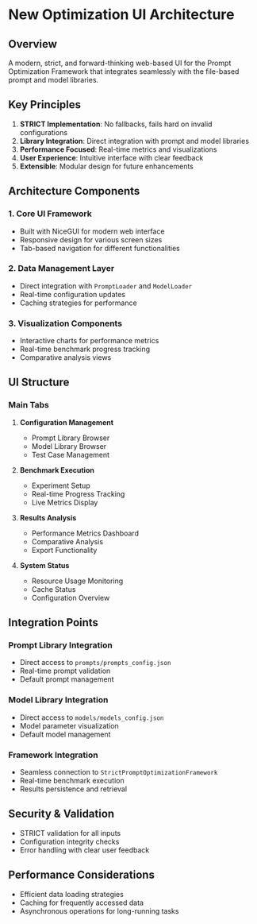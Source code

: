 # New Optimization UI Architecture

## Overview
A modern, strict, and forward-thinking web-based UI for the Prompt Optimization Framework that integrates seamlessly with the file-based prompt and model libraries.

## Key Principles
1. **STRICT Implementation**: No fallbacks, fails hard on invalid configurations
2. **Library Integration**: Direct integration with prompt and model libraries
3. **Performance Focused**: Real-time metrics and visualizations
4. **User Experience**: Intuitive interface with clear feedback
5. **Extensible**: Modular design for future enhancements

## Architecture Components

### 1. Core UI Framework
- Built with NiceGUI for modern web interface
- Responsive design for various screen sizes
- Tab-based navigation for different functionalities

### 2. Data Management Layer
- Direct integration with `PromptLoader` and `ModelLoader`
- Real-time configuration updates
- Caching strategies for performance

### 3. Visualization Components
- Interactive charts for performance metrics
- Real-time benchmark progress tracking
- Comparative analysis views

## UI Structure

### Main Tabs
1. **Configuration Management**
   - Prompt Library Browser
   - Model Library Browser
   - Test Case Management

2. **Benchmark Execution**
   - Experiment Setup
   - Real-time Progress Tracking
   - Live Metrics Display

3. **Results Analysis**
   - Performance Metrics Dashboard
   - Comparative Analysis
   - Export Functionality

4. **System Status**
   - Resource Usage Monitoring
   - Cache Status
   - Configuration Overview

## Integration Points

### Prompt Library Integration
- Direct access to `prompts/prompts_config.json`
- Real-time prompt validation
- Default prompt management

### Model Library Integration
- Direct access to `models/models_config.json`
- Model parameter visualization
- Default model management

### Framework Integration
- Seamless connection to `StrictPromptOptimizationFramework`
- Real-time benchmark execution
- Results persistence and retrieval

## Security & Validation
- STRICT validation for all inputs
- Configuration integrity checks
- Error handling with clear user feedback

## Performance Considerations
- Efficient data loading strategies
- Caching for frequently accessed data
- Asynchronous operations for long-running tasks